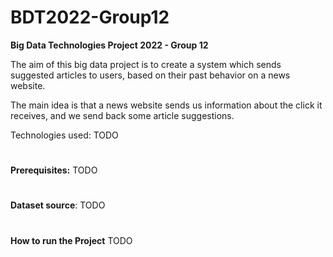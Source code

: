 # BDT2022-Group12

**Big Data Technologies Project 2022 - Group 12**

The aim of this big data project is to create a system which sends suggested articles to users, based on their past behavior on a news website.

The main idea is that a news website sends us information about the click it receives, and we send back some article suggestions.

Technologies used: 
TODO
#

**Prerequisites:**
  TODO

#
**Dataset source**: TODO

#
**How to run the Project**
TODO
